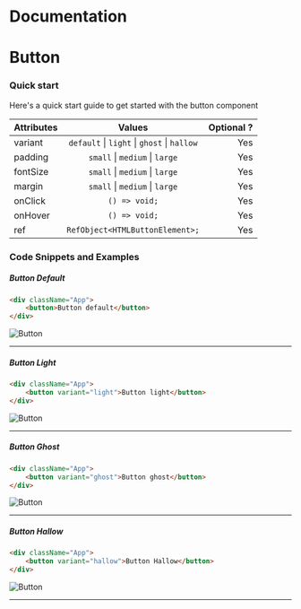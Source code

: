 # Documentation

# Button

### Quick start

Here's a quick start guide to get started with the button component

| Attributes |             Values                            | Optional ? |
| :--------- | :-------------------------------------------: | ---------: | 
| variant    |   `default`  &#124; `light`  &#124; `ghost`  &#124; `hallow` | Yes |
| padding    |   `small`  &#124;   `medium`  &#124; `large` | Yes        |
| fontSize   |   `small`  &#124;   `medium`  &#124; `large` | Yes        |
| margin     |   `small`  &#124;   `medium`  &#124; `large` | Yes        |
| onClick    |          `() => void;`          |        Yes |
| onHover    |          `() => void;`          |        Yes |
| ref        | `RefObject<HTMLButtonElement>;` |        Yes |

### Code Snippets and Examples

##### Button Default

```html
<div className="App">
	<button>Button default</button>
</div>
```

![Button](https://i.imgur.com/BeBATSh.jpg)

---

##### Button Light

```html
<div className="App">
	<button variant="light">Button light</button>
</div>
```

![Button](https://i.imgur.com/iGIVhXN.jpg)

---

##### Button Ghost

```html
<div className="App">
	<button variant="ghost">Button ghost</button>
</div>
```

![Button](https://i.imgur.com/AbrmEdn.jpg)

---

##### Button Hallow

```html
<div className="App">
	<button variant="hallow">Button Hallow</button>
</div>
```

![Button](https://i.imgur.com/iPfqa7x.jpg)

---
